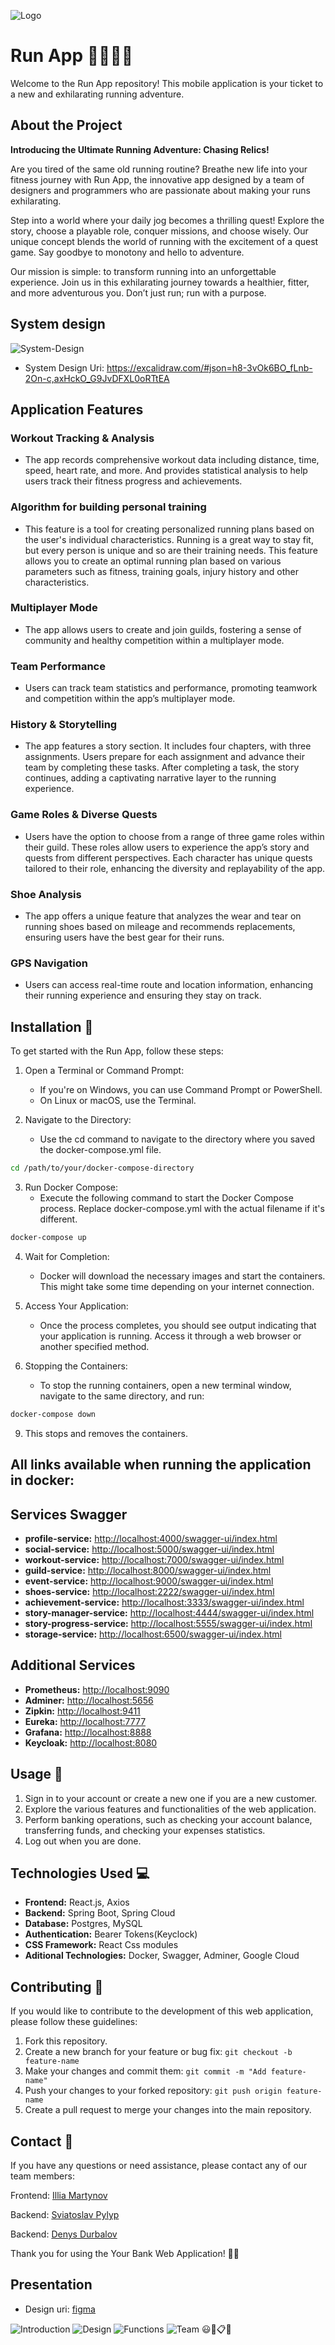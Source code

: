 ![Logo](https://cdn.dribbble.com/users/352658/screenshots/2908467/cz_olympic-run_gif.gif)

# Run App 🏃‍♂️🏃‍♀️

Welcome to the Run App repository! This mobile application is your ticket to a new and exhilarating running adventure.

## About the Project

**Introducing the Ultimate Running Adventure: Chasing Relics!**

Are you tired of the same old running routine? Breathe new life into your fitness journey with Run App, the innovative app designed by a team of designers and programmers who are passionate about making your runs exhilarating.

Step into a world where your daily jog becomes a thrilling quest! Explore the story, choose a playable role, conquer missions, and choose wisely. Our unique concept blends the world of running with the excitement of a quest game. Say goodbye to monotony and hello to adventure.

Our mission is simple: to transform running into an unforgettable experience. Join us in this exhilarating journey towards a healthier, fitter, and more adventurous you. Don’t just run; run with a purpose.

## System design 

![System-Design](img/5.png)

- System Design Uri: https://excalidraw.com/#json=h8-3vOk6BO_fLnb-2On-c,axHckO_G9JvDFXL0oRTtEA

## Application Features

### Workout Tracking & Analysis
- The app records comprehensive workout data including distance, time, speed, heart rate, and more. And provides statistical analysis to help users track their fitness progress and achievements.

### Algorithm for building personal training
- This feature is a tool for creating personalized running plans based on the user's individual characteristics. Running is a great way to stay fit, but every person is unique and so are their training needs. This feature allows you to create an optimal running plan based on various parameters such as fitness, training goals, injury history and other characteristics.

### Multiplayer Mode
- The app allows users to create and join guilds, fostering a sense of community and healthy competition within a multiplayer mode.

### Team Performance
- Users can track team statistics and performance, promoting teamwork and competition within the app’s multiplayer mode.

### History & Storytelling
- The app features a story section. It includes four chapters, with three assignments. Users prepare for each assignment and advance their team by completing these tasks. After completing a task, the story continues, adding a captivating narrative layer to the running experience.

### Game Roles & Diverse Quests
- Users have the option to choose from a range of three game roles within their guild. These roles allow users to experience the app’s story and quests from different perspectives. Each character has unique quests tailored to their role, enhancing the diversity and replayability of the app.

### Shoe Analysis
- The app offers a unique feature that analyzes the wear and tear on running shoes based on mileage and recommends replacements, ensuring users have the best gear for their runs.

### GPS Navigation
- Users can access real-time route and location information, enhancing their running experience and ensuring they stay on track.

## Installation 🏁

To get started with the Run App, follow these steps:

1. Open a Terminal or Command Prompt:
   - If you're on Windows, you can use Command Prompt or PowerShell.
   - On Linux or macOS, use the Terminal.

2. Navigate to the Directory:
   - Use the cd command to navigate to the directory where you saved the docker-compose.yml file.
```bash
cd /path/to/your/docker-compose-directory
```

3. Run Docker Compose:
   - Execute the following command to start the Docker Compose process. Replace docker-compose.yml with the actual filename if it's different.
```bash
docker-compose up
```

4. Wait for Completion:
   - Docker will download the necessary images and start the containers. This might take some time depending on your internet connection.

6. Access Your Application:
   - Once the process completes, you should see output indicating that your application is running. Access it through a web browser or another specified method.

8. Stopping the Containers:
   - To stop the running containers, open a new terminal window, navigate to the same directory, and run:
```bash
docker-compose down
```

9. This stops and removes the containers.

## All links available when running the application in docker:

## Services Swagger

- **profile-service:** [http://localhost:4000/swagger-ui/index.html](http://localhost:4000/swagger-ui/index.html)
- **social-service:** [http://localhost:5000/swagger-ui/index.html](http://localhost:5000/swagger-ui/index.html)
- **workout-service:** [http://localhost:7000/swagger-ui/index.html](http://localhost:7000/swagger-ui/index.html)
- **guild-service:** [http://localhost:8000/swagger-ui/index.html](http://localhost:8000/swagger-ui/index.html)
- **event-service:** [http://localhost:9000/swagger-ui/index.html](http://localhost:9000/swagger-ui/index.html)
- **shoes-service:** [http://localhost:2222/swagger-ui/index.html](http://localhost:2222/swagger-ui/index.html)
- **achievement-service:** [http://localhost:3333/swagger-ui/index.html](http://localhost:3333/swagger-ui/index.html)
- **story-manager-service:** [http://localhost:4444/swagger-ui/index.html](http://localhost:4444/swagger-ui/index.html)
- **story-progress-service:** [http://localhost:5555/swagger-ui/index.html](http://localhost:5555/swagger-ui/index.html)
- **storage-service:** [http://localhost:6500/swagger-ui/index.html](http://localhost:6500/swagger-ui/index.html)

## Additional Services

- **Prometheus:** [http://localhost:9090](http://localhost:9090)
- **Adminer:** [http://localhost:5656](http://localhost:5656)
- **Zipkin:** [http://localhost:9411](http://localhost:9411)
- **Eureka:** [http://localhost:7777](http://localhost:7777)
- **Grafana:** [http://localhost:8888](http://localhost:8888)
- **Keycloak:** [http://localhost:8080](http://localhost:8080)


## Usage 📝

1. Sign in to your account or create a new one if you are a new customer.
2. Explore the various features and functionalities of the web application.
3. Perform banking operations, such as checking your account balance, transferring funds, and checking your expenses statistics.
4. Log out when you are done.

## Technologies Used 💻

- **Frontend:** React.js, Axios
- **Backend:** Spring Boot, Spring Cloud
- **Database:** Postgres, MySQL
- **Authentication:** Bearer Tokens(Keyclock)
- **CSS Framework:** React Css modules
- **Aditional Technologies:** Docker, Swagger, Adminer, Google Cloud


## Contributing 🤝

If you would like to contribute to the development of this web application, please follow these guidelines:

1. Fork this repository.
2. Create a new branch for your feature or bug fix: `git checkout -b feature-name`
3. Make your changes and commit them: `git commit -m "Add feature-name"`
4. Push your changes to your forked repository: `git push origin feature-name`
5. Create a pull request to merge your changes into the main repository.

## Contact 📧

If you have any questions or need assistance, please contact any of our team members:

Frontend: [Illia Martynov](https://www.linkedin.com/in/illia-martynov-335800283/)

Backend: [Sviatoslav Pylyp](https://www.linkedin.com/in/denpool/)

Backend: [Denys Durbalov](https://www.linkedin.com/in/denpool/)


Thank you for using the Your Bank Web Application! 💼🌐

## Presentation

- Design uri: [figma](https://www.figma.com/file/MS2lV8CQ3amrEmEtQtrnLV/Elemental-Sprints%3A-Chasing-Relics?type=design&node-id=1%3A435&mode=design&t=imPGQNklqepDJPwc-1)

![Introduction](img/1.png)
![Design](img/2.png)
![Functions](img/3.png)
![Team](img/4.png) 😃🎨📋👥
